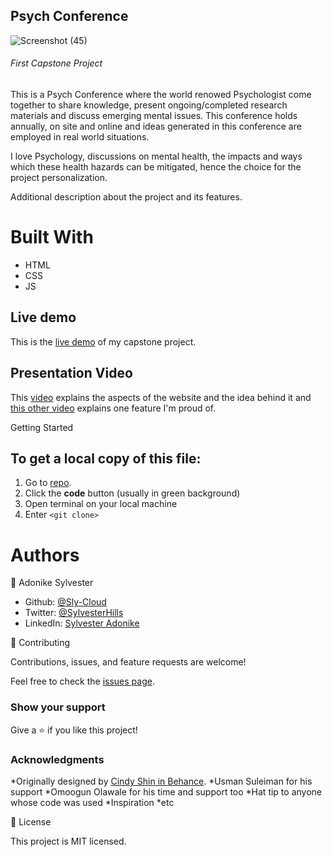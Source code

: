 <h2>Psych Conference</h2>

![Screenshot (45)](https://user-images.githubusercontent.com/69966775/124003051-63747900-d9ce-11eb-830e-f6d0c6c5144c.png)

<h6>First Capstone Project</h6>

This is a Psych Conference where the world renowed Psychologist come together to share knowledge, present ongoing/completed research materials and discuss emerging mental issues. This conference holds annually, on site and online and ideas generated in this conference are employed in real world situations.

I love Psychology, discussions on mental health, the impacts and ways which these health hazards can be mitigated, hence the choice for the project personalization.

Additional description about the project and its features.

<h1>Built With</h1>

- HTML
- CSS
- JS

## Live demo

This is the [live demo](https://sly-cloud.github.io/html-css-capstone/) of my capstone project.

## Presentation Video

This [video](https://www.loom.com/share/7117d7bbad67485dbe1d6c4bf97434a1) explains the aspects of the website and the idea behind it and [this other video](https://www.loom.com/share/b6754018870e43fca979f07d5d7d556e) explains one feature I'm proud of.

Getting Started

<h2> To get a local copy of this file:</h2>

1. Go to [repo](https://github.com/Sly-Cloud/html-css-capstone).
2. Click the **code** button (usually in green background)
3. Open terminal on your local machine
4. Enter `<git clone>`

<h1>Authors</h1>

👤 Adonike Sylvester

- Github: [@Sly-Cloud](https://github.com/Sly-Cloud)
- Twitter: [@SylvesterHills](https://twitter.com/SylvesterHills)
- LinkedIn: [Sylvester Adonike](https://www.linkedin.com/in/sylvester-adonike/)

🤝 Contributing

Contributions, issues, and feature requests are welcome!

Feel free to check the [issues page](https://github.com/Sly-Cloud/html-css-capstone/issues).

<h3>Show your support</h3>

Give a ⭐️ if you like this project!

<h3>Acknowledgments</h3>

*Originally designed by [Cindy Shin in Behance](https://www.behance.net/adagio07).
*Usman Suleiman for his support
*Omoogun Olawale for his time and support too
*Hat tip to anyone whose code was used
\*Inspiration
\*etc

📝 License

This project is MIT licensed.
